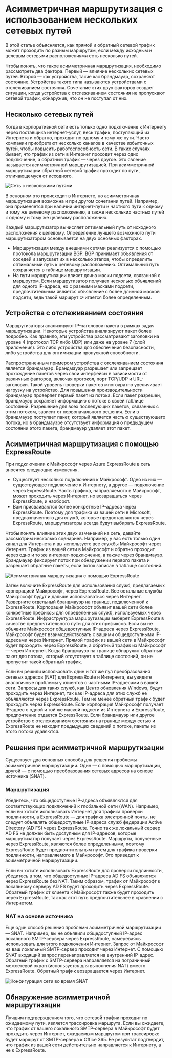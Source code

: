 <properties
   pageTitle="Асимметричная маршрутизация | Microsoft Azure"
   description="В этой статье рассматриваются проблемы, которые могут возникнуть у клиента при асимметричной маршрутизации в сети, когда есть несколько подключений к целевому расположению."
   documentationCenter="na"
   services="expressroute"
   authors="osamazia"
   manager="carmonm"
   editor=""/>
<tags
   ms.service="expressroute"
   ms.devlang="na"
   ms.topic="get-started-article"
   ms.tgt_pltfrm="na"
   ms.workload="infrastructure-services"
   ms.date="10/10/2016"
   ms.author="osamazia"/>


# <a name="asymmetric-routing-with-multiple-network-paths"></a>Асимметричная маршрутизация с использованием нескольких сетевых путей

В этой статье объясняется, как прямой и обратный сетевой трафик может проходить по разным маршрутам, если между исходным и целевым сетевыми расположениями есть несколько путей.

Чтобы понять, что такое асимметричная маршрутизация, необходимо рассмотреть два фактора. Первый — влияние нескольких сетевых путей. Второй — как устройства, такие как брандмауэр, сохраняют состояние. Устройства такого типа называются устройствами с отслеживанием состояния. Сочетание этих двух факторов создает ситуации, когда устройства с отслеживанием состояния не пропускают сетевой трафик, обнаружив, что он не поступал от них.

## <a name="multiple-network-paths"></a>Несколько сетевых путей

Когда в корпоративной сети есть только одно подключение к Интернету через поставщика интернет-услуг, весь трафик, поступающий из Интернета и обратно, проходит по одному и тому же пути. Часто компании приобретают несколько каналов в качестве избыточных путей, чтобы повысить работоспособность сети. В таких случаях бывает, что трафик из сети в Интернет проходит через одно подключение, а обратный трафик — через другое. Это явление называется асимметричной маршрутизацией. При асимметричной маршрутизации обратный сетевой трафик проходит по пути, отличающемуся от исходного.

![Сеть с несколькими путями](./media/expressroute-asymmetric-routing/AsymmetricRouting3.png)

В основном это происходит в Интернете, но асимметричная маршрутизация возможна и при другом сочетании путей. Например, она применяется при наличии интернет-пути и частного пути к одному и тому же целевому расположению, а также нескольких частных путей к одному и тому же целевому расположению.

Каждый маршрутизатор вычисляет оптимальный путь от исходного расположения к целевому. Определение лучшего возможного пути маршрутизатором основывается на двух основных факторах.

-   Маршрутизация между внешними сетями реализуется с помощью протокола маршрутизации BGP. BGP принимает объявления от соседей и запускает их в несколько этапов, чтобы определить оптимальный путь к целевому расположению. Оптимальный путь сохраняется в таблице маршрутизации.
-   На пути маршрутизации влияет длина маски подсети, связанной с маршрутом. Если маршрутизатор получает несколько объявлений для одного IP-адреса, но с разными масками подсети, предпочтительным является объявление с более длинной маской подсети, ведь такой маршрут считается более определенным.

## <a name="stateful-devices"></a>Устройства с отслеживанием состояния

Маршрутизаторы анализируют IP-заголовок пакета в рамках задач маршрутизации. Некоторые устройства анализируют пакет более подробно. Как правило, эти устройства рассматривают заголовки на уровне 4 (протокол TCP либо UDP) или даже на уровне 7 (слой приложения). Это либо устройства для обеспечения безопасности, либо устройства для оптимизации пропускной способности. 

Распространенным примером устройства с отслеживанием состояния является брандмауэр. Брандмауэр разрешает или запрещает прохождение пакетов через свои интерфейсы в зависимости от различных факторов, включая протокол, порт TCP/UDP и URL-заголовки. Такой уровень проверки пакетов многократно увеличивает нагрузку на устройство. Для повышения производительности брандмауэр проверяет первый пакет из потока. Если пакет разрешен, брандмауэр сохраняет информацию о потоке в своей таблице состояний. Разрешение для всех последующих пакетов, связанных с этим потоком, зависит от первоначального решения. Если в брандмауэр поступает пакет, который является частью существующего потока, но в брандмауэре отсутствует информация о предыдущем состоянии этого пакета, брандмауэр удаляет этот пакет.

## <a name="asymmetric-routing-with-expressroute"></a>Асимметричная маршрутизация с помощью ExpressRoute

При подключении к Майкрософт через Azure ExpressRoute в сеть вносятся следующие изменения.

-   Существует несколько подключений к Майкрософт. Одно из них — существующее подключение к Интернету, а другое — подключение через ExpressRoute. Часть трафика, направляемого в Майкрософт, может проходить через Интернет, но возвращаться через ExpressRoute, и наоборот.
-   Вам присваиваются более конкретные IP-адреса через ExpressRoute. Поэтому для трафика из вашей сети в Microsoft, предназначенного для служб, которые предоставляются через ExpressRoute, маршрутизаторы всегда будут выбирать ExpressRoute.

Чтобы понять влияние этих двух изменений на сеть, давайте рассмотрим несколько сценариев. Например, у вас есть только один канал для Интернета и вы используете все службы Майкрософт через Интернет. Трафик из вашей сети в Майкрософт и обратно проходит через одно и то же интернет-подключение, а также через брандмауэр. Брандмауэр фиксирует поток при обнаружении первого пакета и разрешает обратные пакеты, если поток записан в таблице состояний.

![Асимметричная маршрутизация с помощью ExpressRoute](./media/expressroute-asymmetric-routing/AsymmetricRouting1.png)


Затем включите ExpressRoute для использования служб, предлагаемых корпорацией Майкрософт, через ExpressRoute. Все остальные службы Майкрософт будут и дальше использоваться через Интернет. Разверните отдельный брандмауэр на границе, подключенной к ExpressRoute. Корпорация Майкрософт объявит вашей сети более конкретные префиксы для определенных служб, используемых через ExpressRoute. Инфраструктура маршрутизации выберет ExpressRoute в качестве предпочтительного пути для этих префиксов. Если вы не объявите Майкрософт общедоступные IP-адреса через ExpressRoute, Майкрософт будет взаимодействовать с вашими общедоступными IP-адресами через Интернет. Прямой трафик из вашей сети в Майкрософт будет проходить через ExpressRoute, а обратный трафик из Майкрософт — через Интернет. Когда брандмауэр на границе обнаружит обратный пакет для потока, который отсутствует в таблице состояний, он не пропустит такой обратный трафик.

Если вы решили использовать один и тот же пул преобразования сетевых адресов (NAT) для ExpressRoute и Интернета, вы увидите аналогичные проблемы у клиентов с частными IP-адресами в вашей сети. Запросы для таких служб, как Центр обновления Windows, будут проходить через Интернет, так как IP-адреса для этих служб не объявляются через ExpressRoute. Тем не менее обратный трафик будет проходить через ExpressRoute. Если корпорация Майкрософт получает IP-адрес с одной и той же маской подсети из Интернета и ExpressRoute, предпочтение отдается ExpressRoute. Если брандмауэр или другое устройство с отслеживанием состояния на границе между сетью и ExpressRoute не находит предыдущих сведений о потоке, пакеты из этого потока удаляются.

## <a name="asymmetric-routing-solutions"></a>Решения при асимметричной маршрутизации

Существует два основных способа для решения проблемы асимметричной маршрутизации. Один — с помощью маршрутизации, другой — с помощью преобразования сетевых адресов на основе источника (SNAT).

### <a name="routing"></a>Маршрутизация

Убедитесь, что общедоступные IP-адреса объявляются для соответствующих подключений к глобальной сети (WAN). Например, если вы хотите использовать Интернет для трафика проверки подлинности, а ExpressRoute — для трафика электронной почты, не следует объявлять общедоступные IP-адреса служб федерации Active Directory (AD FS) через ExpressRoute. Точно так же локальный сервер AD FS не должен быть доступным для IP-адресов, которые маршрутизатор получает через ExpressRoute. Маршруты, полученные через ExpressRoute, являются более определенными, поэтому ExpressRoute будет предпочтительным путем для трафика проверки подлинности, направляемого в Майкрософт. Это приведет к асимметричной маршрутизации.

Если вы хотите использовать ExpressRoute для проверки подлинности, убедитесь в том, что общедоступные IP-адреса AD FS объявляются через ExpressRoute без NAT. Таким образом, трафик от Майкрософт к локальному серверу AD FS будет проходить через ExpressRoute. Обратный трафик от клиента к Майкрософт также будет проходить через ExpressRoute, так как этот путь предпочтительнее в сравнении с Интернетом.

### <a name="source-based-nat"></a>NAT на основе источника

Еще один способ решения проблемы асимметричной маршрутизации — SNAT. Например, вы не объявили общедоступный IP-адрес локального SMTP-сервера через ExpressRoute, намереваясь использовать для этого подключения Интернет. Запрос от Майкрософт на ваш локальный SMTP-сервер проходит через Интернет. С помощью SNAT входящий запрос перенаправляется на внутренний IP-адрес. Обратный трафик с SMTP-сервера направляется на пограничный межсетевой экран (используется для выполнения NAT) вместо ExpressRoute. Обратный трафик возвращается через Интернет.


![Конфигурация сети во время SNAT](./media/expressroute-asymmetric-routing/AsymmetricRouting2.png)

## <a name="asymmetric-routing-detection"></a>Обнаружение асимметричной маршрутизации

Лучшим подтверждением того, что сетевой трафик проходит по ожидаемому пути, является трассировка маршрута. Если вы ожидаете, что трафик от вашего локального SMTP-сервера в Майкрософт будет проходить через Интернет, ожидаемым маршрутом при трассировке будет маршрут от SMTP-сервера к Office 365. Ее результат подтвердит, что трафик из вашей сети действительно направляется к Интернету, а не к ExpressRoute.



<!--HONumber=Oct16_HO2-->


